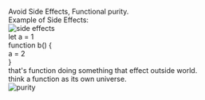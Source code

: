 Avoid Side Effects, Functional purity.
<br>
Example of Side Effects:
<br>
![side effects](https://user-images.githubusercontent.com/71943838/106363749-08762180-635d-11eb-8d71-e7e71a79fdcf.png)
<br>
let a = 1
<br>
function b() {
<br>
    a = 2
<br>
}
<br>
that's function doing something that effect outside world.
<br>
think a function as its own universe.
<br>
![purity](https://user-images.githubusercontent.com/71943838/106363778-2e9bc180-635d-11eb-8015-f047c7bcfef1.png)
